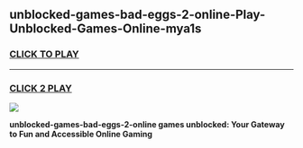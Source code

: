 
## unblocked-games-bad-eggs-2-online-Play-Unblocked-Games-Online-mya1s
<h3>
<a href="https://premium76.site?title=unblocked-games-bad-eggs-2-online&ref=25A">CLICK TO PLAY</a></h3>
<hr>

<h3>
<a href="https://premium76.site?title=unblocked-games-bad-eggs-2-online&ref=25A">CLICK 2 PLAY</a>
  
</h3>

<a href="https://premium76.site?title=unblocked-games-bad-eggs-2-online&ref=25A"><img src="https://clearcache.store/games.png"></a>


**unblocked-games-bad-eggs-2-online games unblocked: Your Gateway to Fun and Accessible Online Gaming**
